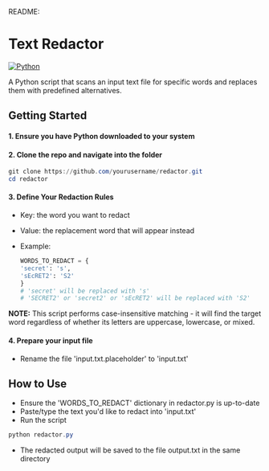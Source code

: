 README:

# Text Redactor

[![Python](https://img.shields.io/badge/Python-3.13.1-3776AB.svg?style=flat&logo=python&logoColor=white)](https://www.python.org)

A Python script that scans an input text file for specific words and replaces them with predefined alternatives.

## Getting Started

#### 1. Ensure you have Python downloaded to your system

#### 2. Clone the repo and navigate into the folder

```powershell
git clone https://github.com/yourusername/redactor.git
cd redactor
```

#### 3. Define Your Redaction Rules

- Key: the word you want to redact
- Value: the replacement word that will appear instead
- Example:

  ```python
  WORDS_TO_REDACT = {
  'secret': 's',
  'sEcRET2': 'S2'
  }
  # 'secret' will be replaced with 's'
  # 'SECRET2' or 'secret2' or 'sEcRET2' will be replaced with 'S2'
  ```

**NOTE:** This script performs case-insensitive matching - it will find the target word regardless of whether its letters are uppercase, lowercase, or mixed.

#### 4. Prepare your input file

- Rename the file 'input.txt.placeholder' to 'input.txt'

## How to Use

- Ensure the 'WORDS_TO_REDACT' dictionary in redactor.py is up-to-date
- Paste/type the text you'd like to redact into 'input.txt'
- Run the script

```powershell
python redactor.py
```

- The redacted output will be saved to the file output.txt in the same directory
